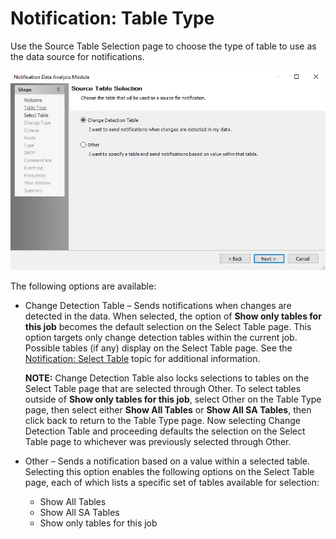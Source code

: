 # Notification: Table Type

Use the Source Table Selection page to choose the type of table to use as the data source for notifications.

![Notification Data Analysis Module wizard Source Table Selection page](../../../../../../static/img/product_docs/accessanalyzer/enterpriseauditor/admin/analysis/notification/tabletype.webp)

The following options are available:

- Change Detection Table – Sends notifications when changes are detected in the data. When selected, the option of __Show only tables for this job__ becomes the default selection on the Select Table page. This option targets only change detection tables within the current job. Possible tables (if any) display on the Select Table page. See the [Notification: Select Table](selecttable.md) topic for additional information.

  __NOTE:__ Change Detection Table also locks selections to tables on the Select Table page that are selected through Other. To select tables outside of __Show only tables for this job__, select Other on the Table Type page, then select either __Show All Tables__ or __Show All SA Tables__, then click back to return to the Table Type page. Now selecting Change Detection Table and proceeding defaults the selection on the Select Table page to whichever was previously selected through Other.
- Other – Sends a notification based on a value within a selected table. Selecting this option enables the following options on the Select Table page, each of which lists a specific set of tables available for selection:

  - Show All Tables
  - Show All SA Tables
  - Show only tables for this job
